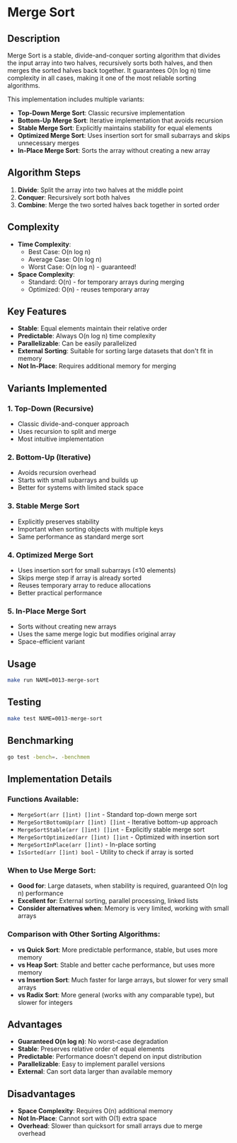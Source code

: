 # Merge Sort

## Description

Merge Sort is a stable, divide-and-conquer sorting algorithm that divides the input array into two halves, recursively sorts both halves, and then merges the sorted halves back together. It guarantees O(n log n) time complexity in all cases, making it one of the most reliable sorting algorithms.

This implementation includes multiple variants:

- **Top-Down Merge Sort**: Classic recursive implementation
- **Bottom-Up Merge Sort**: Iterative implementation that avoids recursion
- **Stable Merge Sort**: Explicitly maintains stability for equal elements
- **Optimized Merge Sort**: Uses insertion sort for small subarrays and skips unnecessary merges
- **In-Place Merge Sort**: Sorts the array without creating a new array

## Algorithm Steps

1. **Divide**: Split the array into two halves at the middle point
2. **Conquer**: Recursively sort both halves
3. **Combine**: Merge the two sorted halves back together in sorted order

## Complexity

- **Time Complexity**:
  - Best Case: O(n log n)
  - Average Case: O(n log n)
  - Worst Case: O(n log n) - guaranteed!
- **Space Complexity**:
  - Standard: O(n) - for temporary arrays during merging
  - Optimized: O(n) - reuses temporary array

## Key Features

- **Stable**: Equal elements maintain their relative order
- **Predictable**: Always O(n log n) time complexity
- **Parallelizable**: Can be easily parallelized
- **External Sorting**: Suitable for sorting large datasets that don't fit in memory
- **Not In-Place**: Requires additional memory for merging

## Variants Implemented

### 1. Top-Down (Recursive)

- Classic divide-and-conquer approach
- Uses recursion to split and merge
- Most intuitive implementation

### 2. Bottom-Up (Iterative)

- Avoids recursion overhead
- Starts with small subarrays and builds up
- Better for systems with limited stack space

### 3. Stable Merge Sort

- Explicitly preserves stability
- Important when sorting objects with multiple keys
- Same performance as standard merge sort

### 4. Optimized Merge Sort

- Uses insertion sort for small subarrays (≤10 elements)
- Skips merge step if array is already sorted
- Reuses temporary array to reduce allocations
- Better practical performance

### 5. In-Place Merge Sort

- Sorts without creating new arrays
- Uses the same merge logic but modifies original array
- Space-efficient variant

## Usage

```bash
make run NAME=0013-merge-sort
```

## Testing

```bash
make test NAME=0013-merge-sort
```

## Benchmarking

```bash
go test -bench=. -benchmem
```

## Implementation Details

### Functions Available:

- `MergeSort(arr []int) []int` - Standard top-down merge sort
- `MergeSortBottomUp(arr []int) []int` - Iterative bottom-up approach
- `MergeSortStable(arr []int) []int` - Explicitly stable merge sort
- `MergeSortOptimized(arr []int) []int` - Optimized with insertion sort
- `MergeSortInPlace(arr []int)` - In-place sorting
- `IsSorted(arr []int) bool` - Utility to check if array is sorted

### When to Use Merge Sort:

- **Good for**: Large datasets, when stability is required, guaranteed O(n log n) performance
- **Excellent for**: External sorting, parallel processing, linked lists
- **Consider alternatives when**: Memory is very limited, working with small arrays

### Comparison with Other Sorting Algorithms:

- **vs Quick Sort**: More predictable performance, stable, but uses more memory
- **vs Heap Sort**: Stable and better cache performance, but uses more memory
- **vs Insertion Sort**: Much faster for large arrays, but slower for very small arrays
- **vs Radix Sort**: More general (works with any comparable type), but slower for integers

## Advantages

- **Guaranteed O(n log n)**: No worst-case degradation
- **Stable**: Preserves relative order of equal elements
- **Predictable**: Performance doesn't depend on input distribution
- **Parallelizable**: Easy to implement parallel versions
- **External**: Can sort data larger than available memory

## Disadvantages

- **Space Complexity**: Requires O(n) additional memory
- **Not In-Place**: Cannot sort with O(1) extra space
- **Overhead**: Slower than quicksort for small arrays due to merge overhead
